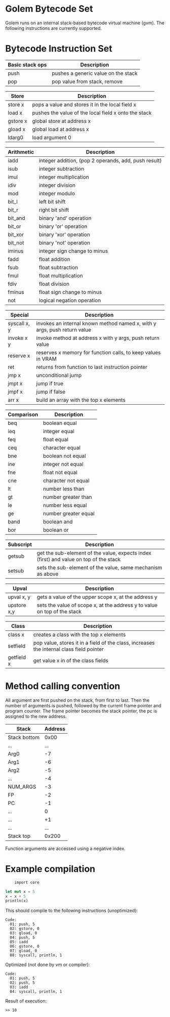 # Golem Bytecode Set

Golem runs on an internal stack-based bytecode virtual machine (gvm).
The following instructions are currently supported.

# Bytecode Instruction Set

| Basic stack ops     | Description
|---                  |---
|push                 | pushes a generic value on the stack
|pop                  | pop value from stack, remove

| Store               | Description
|---                  |---
|store x              | pops a value and stores it in the local field x
|load x               | pushes the value of the local field x onto the stack
|gstore x             | global store at address x
|gload x              | global load at address x
|ldarg0               | load argument 0

| Arithmetic          | Description
|---                  |---
|iadd                 | integer addition, (pop 2 operands, add, push result)
|isub                 | integer subtraction
|imul                 | integer multiplication
|idiv                 | integer division
|mod                  | integer modulo
|bit_l                | left bit shift
|bit_r                | right bit shift
|bit_and              | binary 'and' operation
|bit_or               | binary 'or' operation
|bit_xor              | binary 'xor' operation
|bit_not              | binary 'not' operation
|iminus               | integer sign change to minus
|fadd                 | float addition
|fsub                 | float subtraction
|fmul                 | float multiplication
|fdiv                 | float division
|fminus               | float sign change to minus
|not                  | logical negation operation

| Special             | Description
|---                  |---
|syscall x, y         | invokes an internal known method named x, with y args, push return value
|invoke x y           | invoke method at address x with y args, push return value
|reserve x            | reserves x memory for function calls, to keep values in VRAM
|ret                  | returns from function to last instruction pointer
|jmp x                | unconditional jump
|jmpt x               | jump if true
|jmpf x               | jump if false
|arr x                | build an array with the top x elements

| Comparison          | Description
|---                  |---
|beq                  | boolean equal
|ieq                  | integer equal
|feq                  | float equal
|ceq                  | character equal
|bne                  | boolean not equal
|ine                  | integer not equal
|fne                  | float not equal
|cne                  | character not equal
|lt                   | number less than
|gt                   | number greater than
|le                   | number less equal
|ge                   | number greater equal
|band                 | boolean and
|bor                  | boolean or

| Subscript           | Description
|---                  |---
|getsub               | get the sub-element of the value, expects index (first) and value on top of the stack
|setsub               | sets the sub-element of the value, same mechanism as above

| Upval               | Description
|---                  |---
|upval x, y           | gets a value of the upper scope x, at the address y
|upstore x,y          | sets the value of scope x, at the address y to value on top of the stack

| Class               | Description
|---                  |---
|class x              | creates a class with the top x elements
|setfield             | pop value, stores it in a field of the class, increases the internal class field pointer
|getfield x           | get value x in of the class fields

# Method calling convention

All argument are first pushed on the stack, from first to last.
Then the number of arguments is pushed, followed by the current frame pointer and program counter.
The frame pointer becomes the stack pointer, the pc is assigned to the new address.

| Stack        | Address |
|---           |---      |
|Stack bottom  |   0x00  |
|...		   |      ...|
|Arg0		   |       -7|
|Arg1		   |       -6|
|Arg2		   |       -5|
|...		   |	   -4|
|NUM_ARGS	   |       -3|
|FP			   |       -2|
|PC			   |       -1|
|...		   |	    0|	<-- current position fp / sp
|...		   |       +1|
|...           |      ...|
| Stack top    |    0x200|

Function arguments are accessed using a negative index.

# Example compilation

```rust
    import core

let mut x = 5
x = x + 5
println(x)
```

This should compile to the following instructions (unoptimized):

    Code:
      01: push, 5
      02: gstore, 0
      03: gload, 0
      04: push, 5
      05: iadd
      06: gstore, 0
      07: gload, 0
      08: syscall, println, 1

Optimized (not done by vm or compiler):

    Code:
      01: push, 5
      02: push, 5
      03: iadd
      04: syscall, println, 1

Result of execution:

    >> 10
